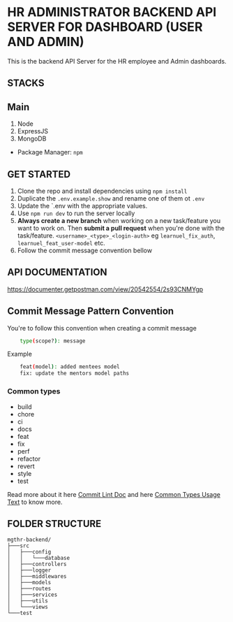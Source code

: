 
# HR ADMINISTRATOR BACKEND API SERVER FOR DASHBOARD (USER AND ADMIN)

This is the backend API Server for the HR employee and Admin dashboards.

## STACKS

## Main

1. Node
2. ExpressJS
3. MongoDB

- Package Manager: `npm`

## GET STARTED

1. Clone the repo and install dependencies using `npm install`
2. Duplicate the `.env.example.show` and rename one of them ot `.env`
3. Update the `.env with the appropriate values.
4. Use `npm run dev` to run the server locally
5. **Always create a new branch** when working on a new task/feature you want to work on. Then **submit a pull request** when you're done with the task/feature. `<username>_<type>_<login-auth>` eg `learnuel_fix_auth`, `learnuel_feat_user-model` etc.
6. Follow the commit message convention bellow

## API DOCUMENTATION
https://documenter.getpostman.com/view/20542554/2s93CNMYgp

## Commit Message Pattern Convention

You're to follow this convention when creating a commit message

```bash
    type(scope?): message
```

Example

```bash
    feat(model): added mentees model
    fix: update the mentors model paths
```
 
### Common types

- build
- chore
- ci
- docs
- feat
- fix
- perf
- refactor
- revert
- style
- test


Read more about it here [Commit Lint Doc](https://www.conventionalcommits.org/en/v1.0.0/) and here [Common Types Usage Text](https://commitlint.js.org/#/reference-prompt) to know more.


## FOLDER STRUCTURE
```
mgthr-backend/
├───src
│   ├───config
│   │   └───database
│   ├───controllers
│   ├───logger
│   ├───middlewares
│   ├───models
│   ├───routes
│   ├───services
│   ├───utils
│   └───views
└───test
```